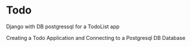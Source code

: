 # Todo
Django with DB postgressql for a TodoList app


Creating a Todo Application and Connecting to a Postgresql DB Database
